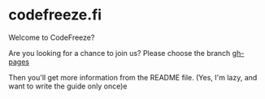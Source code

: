 codefreeze.fi
=============

Welcome to CodeFreeze?

Are you looking for a chance to join us? Please choose the branch [gh-pages](https://github.com/rinkkasatiainen/codefreeze.fi/tree/gh-pages)

Then you'll get more information from the README file. (Yes, I'm lazy, and want to write the guide only once)e
